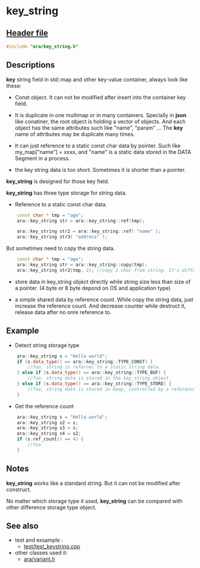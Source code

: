# key_string

## [Header file](../ara/key_string.h)

~~~C++
#include "ara/key_string.h"
~~~

## Descriptions

**key** string field in std::map and other key-value container, always look like these:

* Const object. It can not be modified after insert into the container key field.

* It is duplicate in one multimap or in many containers. Specially in **json** like conatiner, the root object is holding a vector of objects. And each object has the same attributes such like "name", "param" ... The **key** name of attributes may be duplicate many times.

* It can just reference to a static const char data by pointer. Such like my_map["name"] = xxxx, and "name" is a static data stored in the DATA Segment in a process.

* the key string data is too short. Sometimes it is shorter than a pointer.

**key_string** is designed for those key field.

**key_string**  has three type storage for string data.

* Reference to a static const char data.

~~~C++
    const char * tmp = "age";
    ara::key_string str = ara::key_string::ref(tmp);

    ara::key_string str2 = ara::key_string::ref( "name" );
    ara::key_string str3( "address" );
~~~

But sometimes need to copy the string data.

~~~C++
    const char * tmp = "age";
    ara::key_string str = ara::key_string::copy(tmp);
    ara::key_string str2(tmp, 2); //copy 2 char from string. It's different from the simple construtor with a static const char pointer.
~~~

* store data in key_string object directly while string size less than size of a pointer. (4 byte or 8 byte depond on OS and application type)

* a simple shared data by reference count. While copy the string data, just increase the reference count. And decrease counter while destruct it, release data after no onre reference to.

## Example

* Detect string storage type

~~~C++
    ara::key_string s = "Hello world";
    if (s.data_type() == ara::key_string::TYPE_CONST) {
        //foo, string is refernec to a static string data.
    } else if (s.data_type() == ara::key_string::TYPE_BUF) {
        //foo, string data is stored in the key_string object.
    } else if (s.data_type() == ara::key_string::TYPE_STORE) {
        //foo, string data is stored in heap, controlled by a reference counter
    }
~~~

* Get the reference count

~~~C++
    ara::key_string s = "Hello world";
    ara::key_string s2 = s;
    ara::key_string s3 = s;
    ara::key_string s4 = s2;
    if (s.ref_count() == 4) {
        //foo
    }
~~~

## Notes

**key_string** works like a standard string. But it can not be modified after construct.

No matter which storage type it used, **key_string** can be compared with other difference storage type object.

## See also

* test and exsample :
  * [test/test_keystring.cpp](../test/test_keystring.cpp)
* other classes used it:
  * [ara/variant.h](../ara/variant.h)
